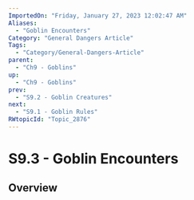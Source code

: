 ```yaml
---
ImportedOn: "Friday, January 27, 2023 12:02:47 AM"
Aliases:
  - "Goblin Encounters"
Category: "General Dangers Article"
Tags:
  - "Category/General-Dangers-Article"
parent:
  - "Ch9 - Goblins"
up:
  - "Ch9 - Goblins"
prev:
  - "S9.2 - Goblin Creatures"
next:
  - "S9.1 - Goblin Rules"
RWtopicId: "Topic_2876"
---
```

# S9.3 - Goblin Encounters
## Overview
